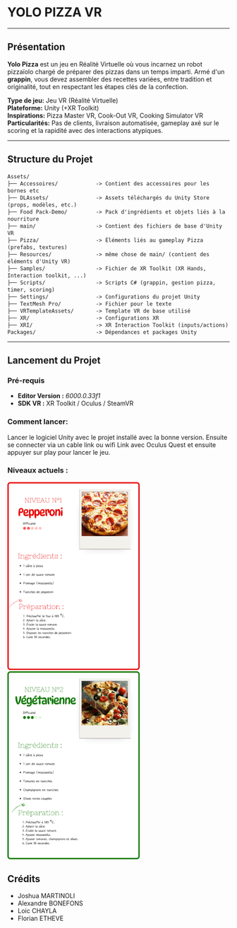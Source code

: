 
# YOLO PIZZA VR
---

## Présentation
**Yolo Pizza** est un jeu en Réalité Virtuelle où vous incarnez un robot pizzaïolo chargé de préparer des pizzas dans un temps imparti. Armé d'un **grappin**, vous devez assembler des recettes variées, entre tradition et originalité, tout en respectant les étapes clés de la confection.

**Type de jeu:** Jeu VR (Réalité Virtuelle)  
**Plateforme:** Unity (+XR Toolkit)  
**Inspirations:** Pizza Master VR, Cook-Out VR, Cooking Simulator VR  
**Particularités:** Pas de clients, livraison automatisée, gameplay axé sur le scoring et la rapidité avec des interactions atypiques.

---
## Structure du Projet

```
Assets/
├── Accessoires/            -> Contient des accessoires pour les bornes etc 
├── DLAssets/               -> Assets téléchargés du Unity Store (props, modèles, etc.)
├── Food Pack-Demo/         -> Pack d'ingrédients et objets liés à la nourriture
├── main/                   -> Contient des fichiers de base d'Unity VR
├── Pizza/                  -> Éléments liés au gameplay Pizza (prefabs, textures)
├── Resources/              -> même chose de main/ (contient des éléments d'Unity VR)
├── Samples/                -> Fichier de XR Toolkit (XR Hands, Interaction toolkit, ...)
├── Scripts/                -> Scripts C# (grappin, gestion pizza, timer, scoring)
├── Settings/               -> Configurations du projet Unity
├── TextMesh Pro/           -> Fichier pour le texte
├── VRTemplateAssets/       -> Template VR de base utilisé
├── XR/                     -> Configurations XR
├── XRI/                    -> XR Interaction Toolkit (inputs/actions)
Packages/                   -> Dépendances et packages Unity
```

---

## Lancement du Projet

### Pré-requis
- **Editor Version :** _6000.0.33f1_
- **SDK VR :** XR Toolkit / Oculus / SteamVR

### Comment lancer:

Lancer le logiciel Unity avec le projet installé avec la bonne version. Ensuite se connecter via un cable link ou wifi Link avec Oculus Quest et ensuite appuyer sur play pour lancer le jeu.

### Niveaux actuels : 

<img src="https://github.com/FitzFlow/YoloRobot/blob/main/Assets/Levels%20Github/recette%201.png?raw=true" width="300"/>
<img src="https://github.com/FitzFlow/YoloRobot/blob/main/Assets/Levels%20Github/recette%202.png?raw=true" width="300"/>


## Crédits

- Joshua MARTINOLI
- Alexandre BONEFONS
- Loic CHAYLA
- Florian ETHEVE
